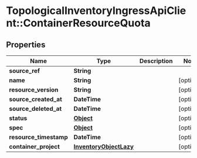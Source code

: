# TopologicalInventoryIngressApiClient::ContainerResourceQuota

## Properties
Name | Type | Description | Notes
------------ | ------------- | ------------- | -------------
**source_ref** | **String** |  | 
**name** | **String** |  | [optional] 
**resource_version** | **String** |  | [optional] 
**source_created_at** | **DateTime** |  | [optional] 
**source_deleted_at** | **DateTime** |  | [optional] 
**status** | [**Object**](.md) |  | [optional] 
**spec** | [**Object**](.md) |  | [optional] 
**resource_timestamp** | **DateTime** |  | [optional] 
**container_project** | [**InventoryObjectLazy**](InventoryObjectLazy.md) |  | [optional] 


